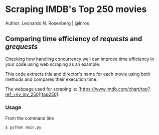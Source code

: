 # Scraping IMDB's Top 250 movies
Author: Leonardo N. Rosenberg | @lnros 


## Comparing time efficiency of *requests* and *grequests*
Checking how handling concurrency well can improve time efficiency in your code using web scraping as an example.

This code extracts title and director's name for each movie using both methods and compares their execution time.

The webpage used for scraping is: [https://www.imdb.com/chart/top?ref_=nv_mv_250][top250].

### Usage
From the command line
```bash
$ python main.py
```
[top250]: https://www.imdb.com/chart/top?ref_=nv_mv_250
